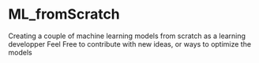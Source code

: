 # ML_fromScratch
Creating a couple of machine learning models from scratch as a learning developper
Feel Free to contribute with new ideas, or ways to optimize the models 
